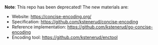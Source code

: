 **Note**: This repo has been deprecated! The new materials are:


* Website: https://concise-encoding.org/
* Specification: https://github.com/kstenerud/concise-encoding
* Reference implementation: https://github.com/kstenerud/go-concise-encoding
* Encoding tool: https://github.com/kstenerud/enctool
